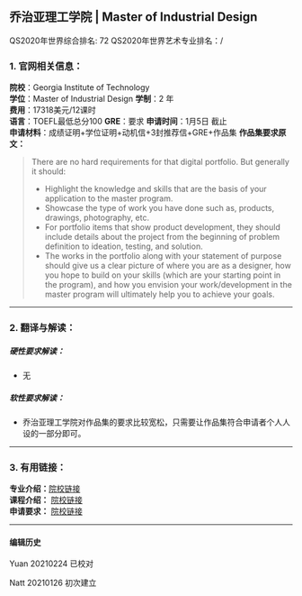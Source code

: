 ## 乔治亚理工学院 | Master of Industrial Design  
QS2020年世界综合排名: 72
QS2020年世界艺术专业排名：/




### 1. 官网相关信息：

**院校**：Georgia Institute of Technology  
**学位**：Master of Industrial Design
**学制**：2 年  
**费用**：17318美元/12课时  
**语言**：TOEFL最低总分100
**GRE**：要求
**申请时间**：1月5日 截止     
**申请材料**：成绩证明+学位证明+动机信+3封推荐信+GRE+作品集
**作品集要求原文：**   

> There are no hard requirements for that digital portfolio. But generally it should:
>-	Highlight the knowledge and skills that are the basis of your application to the master program.
>-	Showcase the type of work you have done such as, products, drawings, photography, etc.
>-	For portfolio items that show product development, they should include details about the project from the beginning of problem definition to ideation, testing, and solution.
>-	The works in the portfolio along with your statement of purpose should give us a clear picture of where you are as a designer, how you hope to build on your skills (which are your starting point in the program), and how you envision your work/development in the master program will ultimately help you to achieve your goals.



---


### 2. 翻译与解读：

##### 硬性要求解读：
- 无  




##### 软性要求解读：
- 乔治亚理工学院对作品集的要求比较宽松，只需要让作品集符合申请者个人人设的一部分即可。


---


### 3. 有用链接：

**专业介绍：**[院校链接](https://id.gatech.edu/academics/mid)  
**课程介绍：** [院校链接](https://id.gatech.edu/mid)  
**申请要求：** [院校链接](https://id.gatech.edu/graduate)



---


#### 编辑历史
Yuan 20210224 已校对  

Natt 20210126 初次建立  

